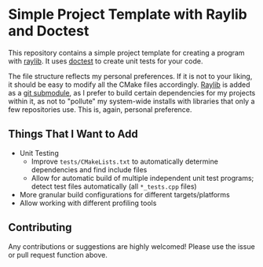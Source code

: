 # Simple Project Template with Raylib and Doctest

This repository contains a simple project template for creating a program with [raylib][1]. It uses [doctest][2] to create unit tests for your code.

The file structure reflects my personal preferences. If it is not to your liking, it should be easy to modify all the CMake files accordingly. [Raylib][1] is added as a [git submodule][3], as I prefer to build certain dependencies for my projects within it, as not to "pollute" my system-wide installs with libraries that only a few repositories use. This is, again, personal preference.

## Things That I Want to Add

* Unit Testing
  * Improve `tests/CMakeLists.txt` to automatically determine dependencies and find include files
  * Allow for automatic build of multiple independent unit test programs; detect test files automatically (all `*_tests.cpp` files)
* More granular build configurations for different targets/platforms
* Allow working with different profiling tools

## Contributing

Any contributions or suggestions are highly welcomed! Please use the issue or pull request function above.

[1]: https://www.raylib.com
[2]: https://github.com/onqtam/doctest
[3]: https://github.blog/2016-02-01-working-with-submodules/
